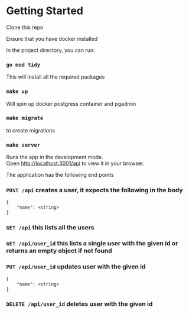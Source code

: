# Getting Started 

Clone this repo

Ensure that you have docker installed

In the project directory, you can run:
### `go mod tidy`
This will install all the required packages

### `make up`
Will spin up docker postgress container and pgadmin

### `make migrate`
to create migrations

### `make server`
Runs the app in the development mode.\
Open [http://localhost:3001/api](http://localhost:3001/api) to view it in your browser.



The application has the following end points

### `POST /api` creates a user, it expects the following in the body
```
{
    "name": <string>
}
```
### `GET /api` this lists all the users

### `GET /api/user_id` this lists  a single user with the given id or returns an empty object if not found

### `PUT /api/user_id` updates  user with the given id 
```
{
    "name": <string>
}
```
### `DELETE /api/user_id` deletes  user with the given id 